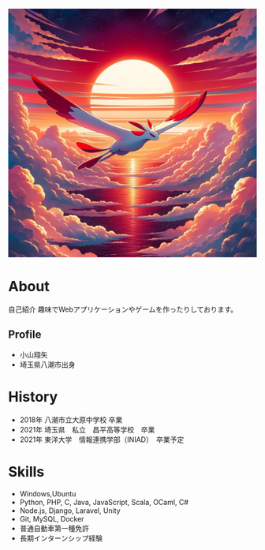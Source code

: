 ![お気に入りアイコン](red-bard.png)

# About
自己紹介
趣味でWebアプリケーションやゲームを作ったりしております。

## Profile
- 小山翔矢
- 埼玉県八潮市出身

# History
- 2018年 八潮市立大原中学校 卒業
- 2021年 埼玉県　私立　昌平高等学校　卒業
- 2021年 東洋大学　情報連携学部（INIAD）　卒業予定

# Skills
- Windows,Ubuntu
- Python, PHP, C, Java, JavaScript, Scala, OCaml, C#
- Node.js, Django, Laravel, Unity
- Git, MySQL, Docker
- 普通自動車第一種免許
- 長期インターンシップ経験

